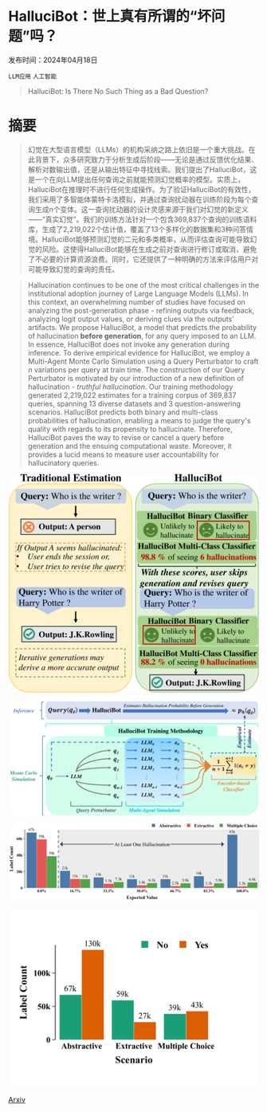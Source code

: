 # HalluciBot：世上真有所谓的“坏问题”吗？

发布时间：2024年04月18日

`LLM应用` `人工智能`

> HalluciBot: Is There No Such Thing as a Bad Question?

# 摘要

> 幻觉在大型语言模型（LLMs）的机构采纳之路上依旧是一个重大挑战。在此背景下，众多研究致力于分析生成后阶段——无论是通过反馈优化结果、解析对数输出值，还是从输出特征中寻找线索。我们提出了HalluciBot，这是一个在向LLM提出任何查询之前就能预测幻觉概率的模型。实质上，HalluciBot在推理时不进行任何生成操作。为了验证HalluciBot的有效性，我们采用了多智能体蒙特卡洛模拟，并通过查询扰动器在训练阶段为每个查询生成n个变体。这一查询扰动器的设计灵感来源于我们对幻觉的新定义——“真实幻觉”。我们的训练方法针对一个包含369,837个查询的训练语料库，生成了2,219,022个估计值，覆盖了13个多样化的数据集和3种问答情境。HalluciBot能够预测幻觉的二元和多类概率，从而评估查询可能导致幻觉的风险。这使得HalluciBot能够在生成之前对查询进行修订或取消，避免了不必要的计算资源浪费。同时，它还提供了一种明确的方法来评估用户对可能导致幻觉的查询的责任。

> Hallucination continues to be one of the most critical challenges in the institutional adoption journey of Large Language Models (LLMs). In this context, an overwhelming number of studies have focused on analyzing the post-generation phase - refining outputs via feedback, analyzing logit output values, or deriving clues via the outputs' artifacts. We propose HalluciBot, a model that predicts the probability of hallucination $\textbf{before generation}$, for any query imposed to an LLM. In essence, HalluciBot does not invoke any generation during inference. To derive empirical evidence for HalluciBot, we employ a Multi-Agent Monte Carlo Simulation using a Query Perturbator to craft $n$ variations per query at train time. The construction of our Query Perturbator is motivated by our introduction of a new definition of hallucination - $\textit{truthful hallucination}$. Our training methodology generated 2,219,022 estimates for a training corpus of 369,837 queries, spanning 13 diverse datasets and 3 question-answering scenarios. HalluciBot predicts both binary and multi-class probabilities of hallucination, enabling a means to judge the query's quality with regards to its propensity to hallucinate. Therefore, HalluciBot paves the way to revise or cancel a query before generation and the ensuing computational waste. Moreover, it provides a lucid means to measure user accountability for hallucinatory queries.

![HalluciBot：世上真有所谓的“坏问题”吗？](../../../paper_images/2404.12535/x1.png)

![HalluciBot：世上真有所谓的“坏问题”吗？](../../../paper_images/2404.12535/x2.png)

![HalluciBot：世上真有所谓的“坏问题”吗？](../../../paper_images/2404.12535/x3.png)

![HalluciBot：世上真有所谓的“坏问题”吗？](../../../paper_images/2404.12535/x4.png)

[Arxiv](https://arxiv.org/abs/2404.12535)